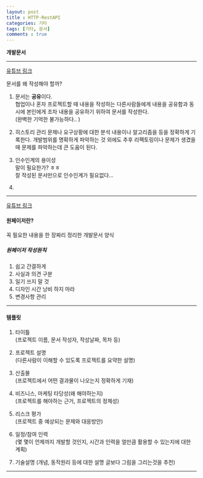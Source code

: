 ```yaml
---
layout: post
title : HTTP-RestAPI
categories: 기타
tags: [기타, 문서]
comments : true
---
```


**개발문서**

---
[유튜브 링크](https://www.youtube.com/watch?v=JlmllxfpfeY)

문서를 왜 작성해야 할까?

1. 문서는 **공유**이다.  
협업이나 혼자 프로젝트할 때 내용을 작성하는 다른사람들에게 내용을 공유함과 동시에 본인에게 조차 내용을 공유하기 위하여 문서를 작성한다.  
(완벽한 기억한 불가능하다.. )

2. 히스토리 관리
문제나 요구상황에 대한 분석 내용이나 알고리즘을 등을 정확하게 기록한다.
개발범위를 명확하게 파악하는 것 외에도 추후 리팩토링이나 문제가 생겼을 때 문제를 파악하는데 큰 도움이 된다. 
   
3. 인수인계의 용이성   
말이 필요한가? ㅎㅎ  
잘 작성된 문서만으로 인수인계가 필요없다...

4. 


---

[유튜브 링크](https://www.youtube.com/watch?v=9vLbYnpn0D8)

#### 원페이저란?  

꼭 필요한 내용을 한 장짜리 정리한 개발문서 양식

##### 원페이저 작성원칙

1. 쉽고 간결하게  
2. 사실과 의견 구분  
3. 일기 쓰지 말 것  
4. 디자인 시간 낭비 하지 마라  
5. 변경사항 관리  

----  

#### 템플릿  

1. 타이틀  
   (프로젝트 이름, 문서 작성자, 작성날짜, 목차 등)
  
2. 프로젝트 설명  
   (다른사람이 이해할 수 있도록 프로젝트를 요약한 설명)

3. 산출물  
   (프로젝트에서 어떤 결과물이 나오는지 정확하게 기재)

4. 비즈니스, 마케팅 타당성(왜 해야하는지)  
   (프로젝트를 해야하는 근거, 프로젝트의 정체성)
  
5. 리스크 평가  
   (프로젝트 중 예상되는 문제와 대응방안)
  
6. 일정/참여 인력  
   (몇 몇이 언제까지 개발할 것인지, 시간과 인력을 얼만큼 활용할 수 있는지에 대한 계획)  
  
7. 기술설명
   (개념, 동작원리 등에 대한 설명 글보다 그림을 그리는것을 추천)
    
---
